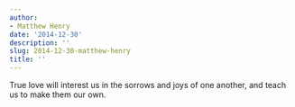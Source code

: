 ```yaml
---
author:
- Matthew Henry
date: '2014-12-30'
description: ''
slug: 2014-12-30-matthew-henry
title: ''
---
```

True love will interest us in the sorrows and joys of one another, and teach us to make them our own.



